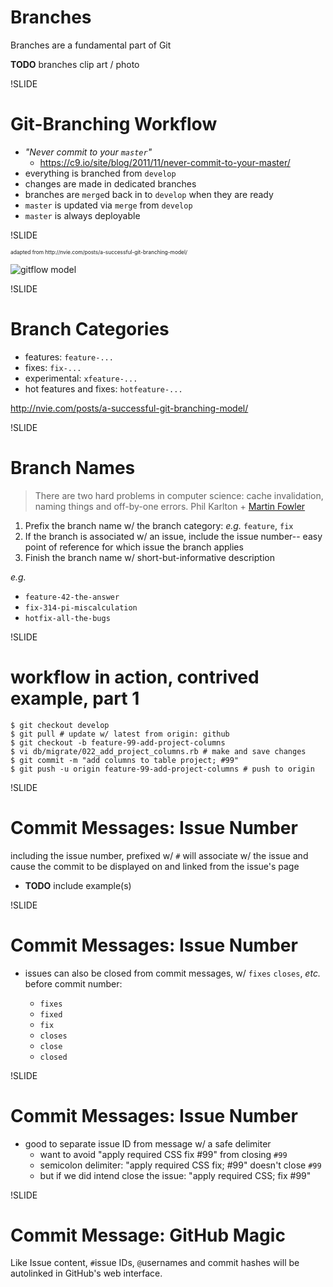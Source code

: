 
# Branches

Branches are a fundamental part of Git

**TODO** branches clip art / photo

!SLIDE

# Git-Branching Workflow

- *"Never commit to your `master`"*
  - https://c9.io/site/blog/2011/11/never-commit-to-your-master/
- everything is branched from `develop`
- changes are made in dedicated branches
- branches are `merge`d back in to `develop` when they are ready
- `master` is updated via `merge` from `develop`
- `master` is always deployable

!SLIDE

<span style="font-size:0.6em;">
  adapted from http://nvie.com/posts/a-successful-git-branching-model/
</span>

![gitflow model](img/gitflow-model.jpg)


!SLIDE

# Branch Categories

- features: `feature-...`
- fixes: `fix-...`
- experimental: `xfeature-...`
- hot features and fixes: `hotfeature-...`

http://nvie.com/posts/a-successful-git-branching-model/

!SLIDE

# Branch Names

> There are two hard problems in computer science: cache invalidation, naming things and off-by-one errors. Phil Karlton + [Martin Fowler](http://martinfowler.com/bliki/TwoHardThings.html)

1. Prefix the branch name w/ the branch category: *e.g.* `feature`, `fix`
1. If the branch is associated w/ an issue, include the issue number-- easy point of reference for which issue the branch applies
1. Finish the branch name w/ short-but-informative description

*e.g.*

- `feature-42-the-answer`
- `fix-314-pi-miscalculation`
- `hotfix-all-the-bugs`

!SLIDE

# workflow in action, contrived example, part 1

```
$ git checkout develop
$ git pull # update w/ latest from origin: github
$ git checkout -b feature-99-add-project-columns
$ vi db/migrate/022_add_project_columns.rb # make and save changes
$ git commit -m "add columns to table project; #99"
$ git push -u origin feature-99-add-project-columns # push to origin
```

!SLIDE

# Commit Messages: Issue Number

including the issue number, prefixed w/ `#` will associate w/ the issue and cause the commit to be displayed on and linked from the issue's page

- **TODO** include example(s)

!SLIDE

# Commit Messages: Issue Number

- issues can also be closed from commit messages, w/ `fixes` `closes`, *etc.* before commit number:

  - `fixes`
  - `fixed`
  - `fix`
  - `closes`
  - `close`
  - `closed`

!SLIDE

# Commit Messages: Issue Number

- good to separate issue ID from message w/ a safe delimiter
  - want to avoid "apply required CSS fix #99" from closing `#99`
  - semicolon delimiter: "apply required CSS fix; #99" doesn't close `#99`
  - but if we did intend close the issue: "apply required CSS; fix #99"

!SLIDE

# Commit Message: GitHub Magic

Like Issue content, `#`issue IDs, `@`usernames and commit hashes will be autolinked in GitHub's web interface.
